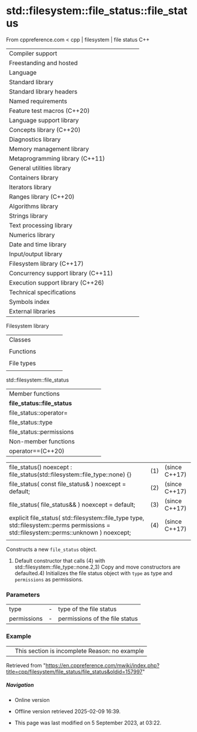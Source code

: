 # std::filesystem::file_status::file_status

From cppreference.com
< cpp‎ | filesystem‎ | file status
C++

|  |  |  |  |  |
| --- | --- | --- | --- | --- |
| Compiler support | | | | |
| Freestanding and hosted | | | | |
| Language | | | | |
| Standard library | | | | |
| Standard library headers | | | | |
| Named requirements | | | | |
| Feature test macros (C++20) | | | | |
| Language support library | | | | |
| Concepts library (C++20) | | | | |
| Diagnostics library | | | | |
| Memory management library | | | | |
| Metaprogramming library (C++11) | | | | |
| General utilities library | | | | |
| Containers library | | | | |
| Iterators library | | | | |
| Ranges library (C++20) | | | | |
| Algorithms library | | | | |
| Strings library | | | | |
| Text processing library | | | | |
| Numerics library | | | | |
| Date and time library | | | | |
| Input/output library | | | | |
| Filesystem library (C++17) | | | | |
| Concurrency support library (C++11) | | | | |
| Execution support library (C++26) | | | | |
| Technical specifications | | | | |
| Symbols index | | | | |
| External libraries | | | | |

Filesystem library

|  |  |  |  |  |
| --- | --- | --- | --- | --- |
| Classes | | | | |
| |  |  |  |  |  | | --- | --- | --- | --- | --- | | filesystem::path | | | | | | filesystem::filesystem_error | | | | | | filesystem::directory_entry | | | | | | filesystem::directory_iterator | | | | | | filesystem::recursive_directory_iterator | | | | | | filesystem::file_status | | | | | | filesystem::space_info | | | | | | |  |  |  |  |  | | --- | --- | --- | --- | --- | | filesystem::file_type | | | | | | filesystem::file_time_type | | | | | | filesystem::perms | | | | | | filesystem::perm_options | | | | | | filesystem::copy_options | | | | | | filesystem::directory_options | | | | | |
| Functions | | | | |
| |  |  |  |  |  | | --- | --- | --- | --- | --- | | filesystem::absolute | | | | | | filesystem::canonicalfilesystem::weakly_canonical | | | | | | filesystem::relativefilesystem::proximate | | | | | | filesystem::copy | | | | | | filesystem::copy_file | | | | | | filesystem::copy_symlink | | | | | | filesystem::create_directory filesystem::create_directories | | | | | | filesystem::create_hard_link | | | | | | filesystem::create_symlink filesystem::create_directory_symlink | | | | | | filesystem::current_path | | | | | | filesystem::temp_directory_path | | | | | | |  |  |  |  |  | | --- | --- | --- | --- | --- | | filesystem::exists | | | | | | filesystem::equivalent | | | | | | filesystem::file_size | | | | | | filesystem::hard_link_count | | | | | | filesystem::last_write_time | | | | | | filesystem::permissions | | | | | | filesystem::read_symlink | | | | | | filesystem::remove filesystem::remove_all | | | | | | filesystem::rename | | | | | | filesystem::resize_file | | | | | | filesystem::space | | | | | | filesystem::status filesystem::symlink_status | | | | | |
| File types | | | | |
| |  |  |  |  |  | | --- | --- | --- | --- | --- | | filesystem::is_block_file | | | | | | filesystem::is_character_file | | | | | | filesystem::is_directory | | | | | | filesystem::is_empty | | | | | | filesystem::status_known | | | | | | |  |  |  |  |  | | --- | --- | --- | --- | --- | | filesystem::is_fifo | | | | | | filesystem::is_other | | | | | | filesystem::is_regular_file | | | | | | filesystem::is_socket | | | | | | filesystem::is_symlink | | | | | |

std::filesystem::file_status

|  |  |  |  |  |
| --- | --- | --- | --- | --- |
| Member functions | | | | |
| ****file_status::file_status**** | | | | |
| file_status::operator= | | | | |
| file_status::type | | | | |
| file_status::permissions | | | | |
| Non-member functions | | | | |
| operator==(C++20) | | | | |

|  |  |  |
| --- | --- | --- |
| file_status() noexcept : file_status(std::filesystem::file_type::none) {} | (1) | (since C++17) |
| file_status( const file_status& ) noexcept = default; | (2) | (since C++17) |
| file_status( file_status&& ) noexcept = default; | (3) | (since C++17) |
| explicit file_status(  std::filesystem::file_type type, std::filesystem::perms permissions = std::filesystem::perms::unknown ) noexcept; | (4) | (since C++17) |
|  |  |  |

Constructs a new `file_status` object.

1) Default constructor that calls (4) with std::filesystem::file_type::none.2,3) Copy and move constructors are defaulted.4) Initializes the file status object with `type` as type and `permissions` as permissions.

### Parameters

|  |  |  |
| --- | --- | --- |
| type | - | type of the file status |
| permissions | - | permissions of the file status |

### Example

|  |  |
| --- | --- |
|  | This section is incomplete Reason: no example |

Retrieved from "<https://en.cppreference.com/mwiki/index.php?title=cpp/filesystem/file_status/file_status&oldid=157997>"

##### Navigation

- Online version
- Offline version retrieved 2025-02-09 16:39.

- This page was last modified on 5 September 2023, at 03:22.